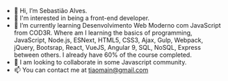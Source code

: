 - 👋 Hi, I’m Sebastião Alves.
- 👀 I'm interested in being a front-end developer.
- 🌱 I’m currently learning Desenvolvimento Web Moderno com JavaScript from COD3R. Where am I learning the basics of programming, JavaScript, Node.js, ESNext, HTML5, CSS3, Ajax, Gulp, Webpack, jQuery, Bootsrap, React, VueJS, Angular 9, SQL, NoSQL, Express between others. I already have 60% of the course completed.
- 💞️ I am looking to collaborate in some Javascript community.
- 📫 You can contact me at tiaomain@gmail.com

<!---
Tiaomain/Tiaomain is a ✨ special ✨ repository because its `README.md` (this file) appears on your GitHub profile.
You can click the Preview link to take a look at your changes.
--->
